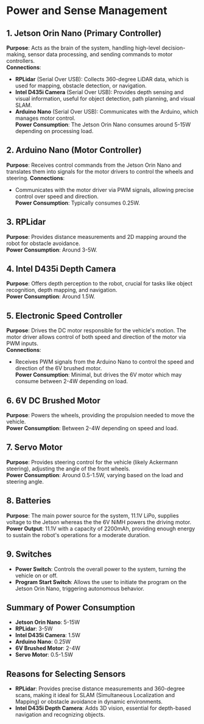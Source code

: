 # Power and Sense Management

## 1. Jetson Orin Nano (Primary Controller)

**Purpose**: Acts as the brain of the system, handling high-level decision-making, sensor data processing, and sending commands to motor controllers.  
**Connections**:

- **RPLidar** (Serial Over USB): Collects 360-degree LiDAR data, which is used for mapping, obstacle detection, or navigation.
- **Intel D435i Camera** (Serial Over USB): Provides depth sensing and visual information, useful for object detection, path planning, and visual SLAM.
- **Arduino Nano** (Serial Over USB): Communicates with the Arduino, which manages motor control.  
**Power Consumption**: The Jetson Orin Nano consumes around 5-15W depending on processing load.

## 2. Arduino Nano (Motor Controller)

**Purpose**: Receives control commands from the Jetson Orin Nano and translates them into signals for the motor drivers to control the wheels and steering.
**Connections**:

- Communicates with the motor driver via PWM signals, allowing precise control over speed and direction.  
**Power Consumption**: Typically consumes 0.25W.

## 3. RPLidar

**Purpose**: Provides distance measurements and 2D mapping around the robot for obstacle avoidance.  
**Power Consumption**: Around 3-5W.

## 4. Intel D435i Depth Camera

**Purpose**: Offers depth perception to the robot, crucial for tasks like object recognition, depth mapping, and navigation.  
**Power Consumption**: Around 1.5W.

## 5. Electronic Speed Controller

**Purpose**: Drives the DC motor responsible for the vehicle's motion. The motor driver allows control of both speed and direction of the motor via PWM inputs.  
**Connections**:

- Receives PWM signals from the Arduino Nano to control the speed and direction of the 6V brushed motor.  
**Power Consumption**: Minimal, but drives the 6V motor which may consume between 2-4W depending on load.

## 6. 6V DC Brushed Motor

**Purpose**: Powers the wheels, providing the propulsion needed to move the vehicle.  
**Power Consumption**: Between 2-4W depending on speed and load.

## 7. Servo Motor

**Purpose**: Provides steering control for the vehicle (likely Ackermann steering), adjusting the angle of the front wheels.  
**Power Consumption**: Around 0.5-1.5W, varying based on the load and steering angle.

## 8. Batteries

**Purpose**: The main power source for the system, 11.1V LiPo, supplies voltage to the Jetson whereas the the 6V NiMH powers the driving motor.
**Power Output**: 11.1V with a capacity of 2200mAh, providing enough energy to sustain the robot's operations for a moderate duration.

## 9. Switches

- **Power Switch**: Controls the overall power to the system, turning the vehicle on or off.
- **Program Start Switch**: Allows the user to initiate the program on the Jetson Orin Nano, triggering autonomous behavior.

## Summary of Power Consumption

- **Jetson Orin Nano**: 5-15W
- **RPLidar**: 3-5W
- **Intel D435i Camera**: 1.5W
- **Arduino Nano**: 0.25W
- **6V Brushed Motor**: 2-4W
- **Servo Motor**: 0.5-1.5W

## Reasons for Selecting Sensors

- **RPLidar**: Provides precise distance measurements and 360-degree scans, making it ideal for SLAM (Simultaneous Localization and Mapping) or obstacle avoidance in dynamic environments.
- **Intel D435i Depth Camera**: Adds 3D vision, essential for depth-based navigation and recognizing objects.
